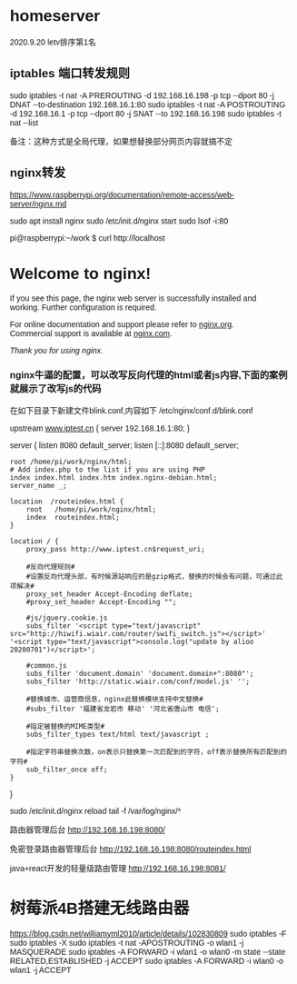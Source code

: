 # homeserver

2020.9.20 
letv排序第1名




## iptables 端口转发规则

sudo iptables -t nat -A PREROUTING -d 192.168.16.198 -p tcp --dport 80 -j DNAT --to-destination 192.168.16.1:80
sudo iptables -t nat -A POSTROUTING -d 192.168.16.1 -p tcp --dport 80 -j SNAT --to 192.168.16.198
sudo iptables -t nat  --list

备注：这种方式是全局代理，如果想替换部分网页内容就搞不定



## nginx转发

https://www.raspberrypi.org/documentation/remote-access/web-server/nginx.md

sudo apt install nginx
sudo /etc/init.d/nginx start
sudo lsof -i:80


pi@raspberrypi:~/work $ curl  http://localhost
<!DOCTYPE html>
<html>
<head>
<title>Welcome to nginx!</title>
<style>
    body {
        width: 35em;
        margin: 0 auto;
        font-family: Tahoma, Verdana, Arial, sans-serif;
    }
</style>
</head>
<body>
<h1>Welcome to nginx!</h1>
<p>If you see this page, the nginx web server is successfully installed and
working. Further configuration is required.</p>

<p>For online documentation and support please refer to
<a href="http://nginx.org/">nginx.org</a>.<br/>
Commercial support is available at
<a href="http://nginx.com/">nginx.com</a>.</p>

<p><em>Thank you for using nginx.</em></p>
</body>
</html>


### nginx牛逼的配置，可以改写反向代理的html或者js内容,下面的案例就展示了改写js的代码

在如下目录下新建文件blink.conf,内容如下
/etc/nginx/conf.d/blink.conf

upstream www.iptest.cn {
    server 192.168.16.1:80;
}

server {
    listen 8080 default_server;
    listen [::]:8080 default_server;


    root /home/pi/work/nginx/html;
    # Add index.php to the list if you are using PHP
    index index.html index.htm index.nginx-debian.html;
    server_name _;
    
    location  /routeindex.html {
        root   /home/pi/work/nginx/html;
        index  routeindex.html;
    }
    
    location / {
        proxy_pass http://www.iptest.cn$request_uri;
    
        #反向代理规则#
        #设置反向代理头部，有时候源站响应的是gzip格式，替换的时候会有问题，可通过此项解决#
        proxy_set_header Accept-Encoding deflate;
        #proxy_set_header Accept-Encoding "";
    
        #js/jquery.cookie.js
        subs_filter '<script type="text/javascript" src="http://hiwifi.wiair.com/router/swifi_switch.js"></script>' '<script type="text/javascript">console.log("update by alioo 20200701")</script>';
        
        #common.js
        subs_filter 'document.domain' 'document.domain+":8080"';
        subs_filter 'http://static.wiair.com/conf/model.js' '';
    
        #替换城市、运营商信息，nginx此替换模块支持中文替换#
        #subs_filter '福建省龙岩市 移动' '河北省唐山市 电信';
        
        #指定被替换的MIME类型#
        subs_filter_types text/html text/javascript ;
    
        #指定字符串替换次数，on表示只替换第一次匹配到的字符，off表示替换所有匹配到的字符#
        sub_filter_once off;
    }
}


sudo /etc/init.d/nginx reload
tail -f /var/log/nginx/*


路由器管理后台
http://192.168.16.198:8080/


免密登录路由器管理后台
http://192.168.16.198:8080/routeindex.html

java+react开发的轻量级路由管理
http://192.168.16.198:8081/


# 树莓派4B搭建无线路由器
https://blog.csdn.net/williamyml2010/article/details/102830809
sudo iptables -F
sudo iptables -X
sudo iptables -t nat -APOSTROUTING -o wlan1 -j MASQUERADE
sudo iptables -A FORWARD -i wlan1 -o wlan0 -m state --state RELATED,ESTABLISHED -j ACCEPT
sudo iptables -A FORWARD -i wlan0 -o wlan1 -j ACCEPT


